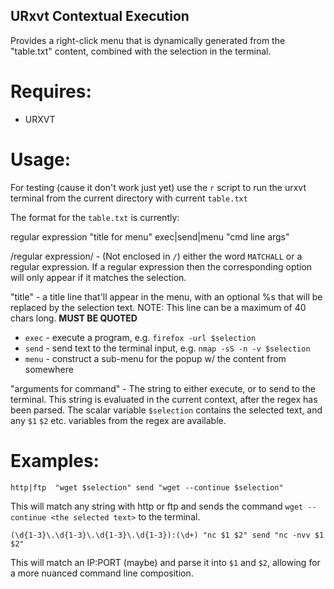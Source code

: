 URxvt Contextual Execution
--------------------------

Provides a right-click menu that is dynamically generated from the "table.txt"
content, combined with the selection in the terminal.

Requires:
========

* URXVT 

Usage:
=====

For testing (cause it don't work just yet) use the `r` script to run the urxvt
terminal from the current directory with current `table.txt`

The format for the `table.txt` is currently:

regular expression  "title for menu"  exec|send|menu "cmd line args"

/regular expression/ - (Not enclosed in `/`) either the word `MATCHALL`
or a regular expression. If a regular expression then the corresponding
option will only appear if it matches the selection.

"title" - a title line that'll appear in the menu, with an optional %s
that will be replaced by the selection text. NOTE: This line can be a
maximum of 40 chars long. **MUST BE QUOTED**

* `exec` - execute a program, e.g. `firefox -url $selection`
* `send` - send text to the terminal input, e.g. `nmap -sS -n -v $selection`
* `menu` - construct a sub-menu for the popup w/ the content from somewhere

"arguments for command" - The string to either execute, or to send to the
terminal. This string is evaluated in the current context, after the regex has
been parsed. The scalar variable `$selection` contains the selected text, and
any `$1` `$2` etc. variables from the regex are available.


Examples:
=========

    http|ftp  "wget $selection" send "wget --continue $selection"

This will match any string with http or ftp and sends the command `wget
--continue <the selected text>` to the terminal.


    (\d{1-3}\.\d{1-3}\.\d{1-3}\.\d{1-3}):(\d+) "nc $1 $2" send "nc -nvv $1 $2"

This will match an IP:PORT (maybe) and parse it into `$1` and `$2`, allowing
for a more nuanced command line composition.

